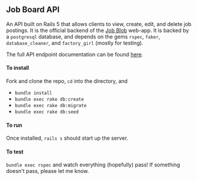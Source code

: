 ## Job Board API

An API built on Rails 5 that allows clients to view, create, edit, and delete job postings. It is the official backend of the [Job Blob](https://github.com/pkolo/job-blob) web-app. It is backed by a `postgresql` database, and depends on the gems `rspec`, `faker`, `database_cleaner`, and `factory_girl` (mostly for testing).

The full API endpoint documentation can be found [here](https://github.com/pkolo/job-board/blob/master/APIdocs.md).

#### To install

Fork and clone the repo, `cd` into the directory, and

* `bundle install`
* `bundle exec rake db:create`
* `bundle exec rake db:migrate`
* `bundle exec rake db:seed`


#### To run

Once installed, `rails s` should start up the server.

#### To test

`bundle exec rspec` and watch everything (hopefully) pass! If something doesn't pass, please let me know.
